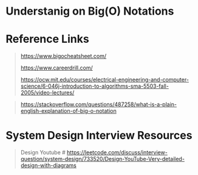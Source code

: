# Understanig on Big(O) Notations
# Reference Links
> https://www.bigocheatsheet.com/
>
> https://www.careerdrill.com/
>
> https://ocw.mit.edu/courses/electrical-engineering-and-computer-science/6-046j-introduction-to-algorithms-sma-5503-fall-2005/video-lectures/

>https://stackoverflow.com/questions/487258/what-is-a-plain-english-explanation-of-big-o-notation


# System Design Interview Resources 

> Design Youtube # https://leetcode.com/discuss/interview-question/system-design/733520/Design-YouTube-Very-detailed-design-with-diagrams
